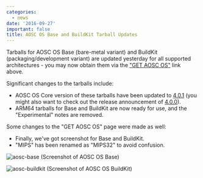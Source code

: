 ```yaml
---
categories:
  - news
date: '2016-09-27'
important: false
title: AOSC OS Base and BuildKit Tarball Updates
---
```



Tarballs for AOSC OS Base (bare-metal variant) and BuildKit (packaging/development variant) are updated yesterday for all supported architectures - you may now obtain them via the ["GET AOSC OS"](/download#aosc-os-download) link above.

Significant changes to the tarballs include:

- AOSC OS Core version of these tarballs have been updated to [4.0.1](/news/2016-09-24-core-401-released) (you might also want to check out the release announcement of [4.0.0](/news/2016-09-18-aosc-os-core-4-is-green)).
- ARM64 tarballs for Base and BuildKit are now ready for use, and the "Experimental" notes are removed.

Some changes to the "GET AOSC OS" page were made as well:

- Finally, we've got screenshot for Base and BuildKit.
- "MIPS" has been renamed as "MIPS32" to avoid confusion.

![aosc-base](/assets/news/de-preview/base/thumbs/1.png.jpg)
(Screenshot of AOSC OS Base)

![aosc-buildkit](/assets/news/de-preview/buildkit/thumbs/1.png.jpg)
(Screenshot of AOSC OS BuildKit)
